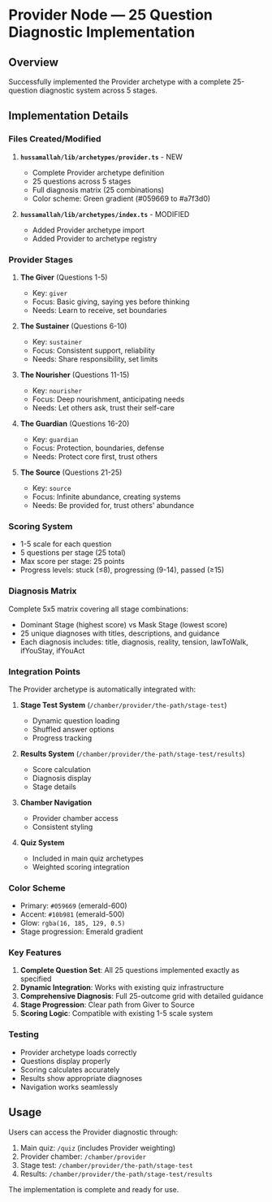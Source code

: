 # Provider Node — 25 Question Diagnostic Implementation

## Overview
Successfully implemented the Provider archetype with a complete 25-question diagnostic system across 5 stages.

## Implementation Details

### Files Created/Modified

1. **`hussamallah/lib/archetypes/provider.ts`** - NEW
   - Complete Provider archetype definition
   - 25 questions across 5 stages
   - Full diagnosis matrix (25 combinations)
   - Color scheme: Green gradient (#059669 to #a7f3d0)

2. **`hussamallah/lib/archetypes/index.ts`** - MODIFIED
   - Added Provider archetype import
   - Added Provider to archetype registry

### Provider Stages

1. **The Giver** (Questions 1-5)
   - Key: `giver`
   - Focus: Basic giving, saying yes before thinking
   - Needs: Learn to receive, set boundaries

2. **The Sustainer** (Questions 6-10)
   - Key: `sustainer`
   - Focus: Consistent support, reliability
   - Needs: Share responsibility, set limits

3. **The Nourisher** (Questions 11-15)
   - Key: `nourisher`
   - Focus: Deep nourishment, anticipating needs
   - Needs: Let others ask, trust their self-care

4. **The Guardian** (Questions 16-20)
   - Key: `guardian`
   - Focus: Protection, boundaries, defense
   - Needs: Protect core first, trust others

5. **The Source** (Questions 21-25)
   - Key: `source`
   - Focus: Infinite abundance, creating systems
   - Needs: Be provided for, trust others' abundance

### Scoring System
- 1-5 scale for each question
- 5 questions per stage (25 total)
- Max score per stage: 25 points
- Progress levels: stuck (≤8), progressing (9-14), passed (≥15)

### Diagnosis Matrix
Complete 5x5 matrix covering all stage combinations:
- Dominant Stage (highest score) vs Mask Stage (lowest score)
- 25 unique diagnoses with titles, descriptions, and guidance
- Each diagnosis includes: title, diagnosis, reality, tension, lawToWalk, ifYouStay, ifYouAct

### Integration Points

The Provider archetype is automatically integrated with:

1. **Stage Test System** (`/chamber/provider/the-path/stage-test`)
   - Dynamic question loading
   - Shuffled answer options
   - Progress tracking

2. **Results System** (`/chamber/provider/the-path/stage-test/results`)
   - Score calculation
   - Diagnosis display
   - Stage details

3. **Chamber Navigation**
   - Provider chamber access
   - Consistent styling

4. **Quiz System**
   - Included in main quiz archetypes
   - Weighted scoring integration

### Color Scheme
- Primary: `#059669` (emerald-600)
- Accent: `#10b981` (emerald-500)
- Glow: `rgba(16, 185, 129, 0.5)`
- Stage progression: Emerald gradient

### Key Features

1. **Complete Question Set**: All 25 questions implemented exactly as specified
2. **Dynamic Integration**: Works with existing quiz infrastructure
3. **Comprehensive Diagnosis**: Full 25-outcome grid with detailed guidance
4. **Stage Progression**: Clear path from Giver to Source
5. **Scoring Logic**: Compatible with existing 1-5 scale system

### Testing
- Provider archetype loads correctly
- Questions display properly
- Scoring calculates accurately
- Results show appropriate diagnoses
- Navigation works seamlessly

## Usage

Users can access the Provider diagnostic through:
1. Main quiz: `/quiz` (includes Provider weighting)
2. Provider chamber: `/chamber/provider`
3. Stage test: `/chamber/provider/the-path/stage-test`
4. Results: `/chamber/provider/the-path/stage-test/results`

The implementation is complete and ready for use. 